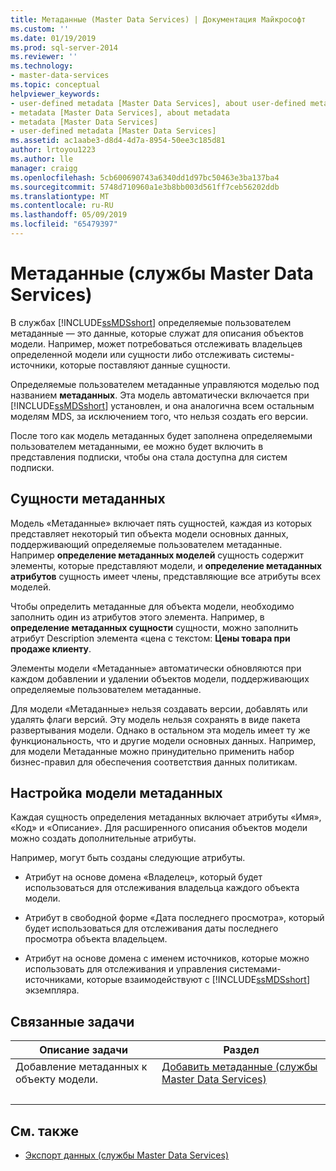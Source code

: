```yaml
---
title: Метаданные (Master Data Services) | Документация Майкрософт
ms.custom: ''
ms.date: 01/19/2019
ms.prod: sql-server-2014
ms.reviewer: ''
ms.technology:
- master-data-services
ms.topic: conceptual
helpviewer_keywords:
- user-defined metadata [Master Data Services], about user-defined metadata
- metadata [Master Data Services], about metadata
- metadata [Master Data Services]
- user-defined metadata [Master Data Services]
ms.assetid: ac1aabe3-d8d4-4d7a-8954-50ee3c185d81
author: lrtoyou1223
ms.author: lle
manager: craigg
ms.openlocfilehash: 5cb600690743a6340dd1d97bc50463e3ba137ba4
ms.sourcegitcommit: 5748d710960a1e3b8bb003d561ff7ceb56202ddb
ms.translationtype: MT
ms.contentlocale: ru-RU
ms.lasthandoff: 05/09/2019
ms.locfileid: "65479397"
---
```

# <a name="metadata-master-data-services"></a>Метаданные (службы Master Data Services)
  В службах [!INCLUDE[ssMDSshort](../includes/ssmdsshort-md.md)] определяемые пользователем метаданные — это данные, которые служат для описания объектов модели. Например, может потребоваться отслеживать владельцев определенной модели или сущности либо отслеживать системы-источники, которые поставляют данные сущности.  
  
 Определяемые пользователем метаданные управляются моделью под названием **метаданных**. Эта модель автоматически включается при [!INCLUDE[ssMDSshort](../includes/ssmdsshort-md.md)] установлен, и она аналогична всем остальным моделям MDS, за исключением того, что нельзя создать его версии.  
  
 После того как модель метаданных будет заполнена определяемыми пользователем метаданными, ее можно будет включить в представления подписки, чтобы она стала доступна для систем подписки.  
  
## <a name="metadata-entities"></a>Сущности метаданных  
 Модель «Метаданные» включает пять сущностей, каждая из которых представляет некоторый тип объекта модели основных данных, поддерживающий определяемые пользователем метаданные. Например **определение метаданных моделей** сущность содержит элементы, которые представляют модели, и **определение метаданных атрибутов** сущность имеет члены, представляющие все атрибуты всех моделей.  
  
 Чтобы определить метаданные для объекта модели, необходимо заполнить один из атрибутов этого элемента. Например, в **определение метаданных сущности** сущности, можно заполнить атрибут Description элемента «цена с текстом: **Цены товара при продаже клиенту**.  
  
 Элементы модели «Метаданные» автоматически обновляются при каждом добавлении и удалении объектов модели, поддерживающих определяемые пользователем метаданные.  
  
 Для модели «Метаданные» нельзя создавать версии, добавлять или удалять флаги версий. Эту модель нельзя сохранять в виде пакета развертывания модели. Однако в остальном эта модель имеет ту же функциональность, что и другие модели основных данных. Например, для модели Метаданные можно принудительно применить набор бизнес-правил для обеспечения соответствия данных политикам.  
  
## <a name="customizing-your-metadata-model"></a>Настройка модели метаданных  
 Каждая сущность определения метаданных включает атрибуты «Имя», «Код» и «Описание». Для расширенного описания объектов модели можно создать дополнительные атрибуты.  
  
 Например, могут быть созданы следующие атрибуты.  
  
-   Атрибут на основе домена «Владелец», который будет использоваться для отслеживания владельца каждого объекта модели.  
  
-   Атрибут в свободной форме «Дата последнего просмотра», который будет использоваться для отслеживания даты последнего просмотра объекта владельцем.  
  
-   Атрибут на основе домена с именем источников, которые можно использовать для отслеживания и управления системами-источниками, которые взаимодействуют с [!INCLUDE[ssMDSshort](../includes/ssmdsshort-md.md)] экземпляра.  
  
## <a name="related-tasks"></a>Связанные задачи  
  
|Описание задачи|Раздел|  
|----------------------|-----------|  
|Добавление метаданных к объекту модели.|[Добавить метаданные &#40;службы Master Data Services&#41;](add-metadata-master-data-services.md)
|&nbsp;|&nbsp;|
  
## <a name="related-content"></a>См. также  
  
-   [Экспорт данных &#40;службы Master Data Services&#41;](overview-exporting-data-master-data-services.md)  
  
  
